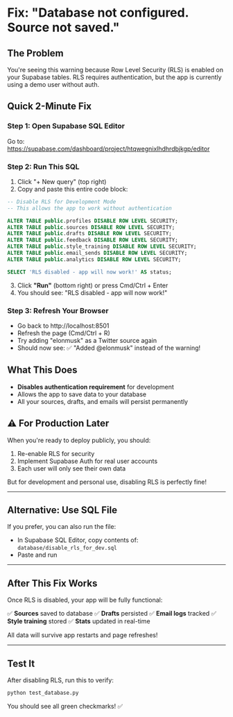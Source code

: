 # Fix: "Database not configured. Source not saved."

## The Problem

You're seeing this warning because Row Level Security (RLS) is enabled on your Supabase tables. RLS requires authentication, but the app is currently using a demo user without auth.

## Quick 2-Minute Fix

### Step 1: Open Supabase SQL Editor

Go to: https://supabase.com/dashboard/project/htqwegnixlhdhrdbjkgp/editor

### Step 2: Run This SQL

1. Click "+ New query" (top right)
2. Copy and paste this entire code block:

```sql
-- Disable RLS for Development Mode
-- This allows the app to work without authentication

ALTER TABLE public.profiles DISABLE ROW LEVEL SECURITY;
ALTER TABLE public.sources DISABLE ROW LEVEL SECURITY;
ALTER TABLE public.drafts DISABLE ROW LEVEL SECURITY;
ALTER TABLE public.feedback DISABLE ROW LEVEL SECURITY;
ALTER TABLE public.style_training DISABLE ROW LEVEL SECURITY;
ALTER TABLE public.email_sends DISABLE ROW LEVEL SECURITY;
ALTER TABLE public.analytics DISABLE ROW LEVEL SECURITY;

SELECT 'RLS disabled - app will now work!' AS status;
```

3. Click **"Run"** (bottom right) or press Cmd/Ctrl + Enter
4. You should see: "RLS disabled - app will now work!"

### Step 3: Refresh Your Browser

- Go back to http://localhost:8501
- Refresh the page (Cmd/Ctrl + R)
- Try adding "elonmusk" as a Twitter source again
- Should now see: ✅ "Added @elonmusk" instead of the warning!

## What This Does

- **Disables authentication requirement** for development
- Allows the app to save data to your database
- All your sources, drafts, and emails will persist permanently

## ⚠️  For Production Later

When you're ready to deploy publicly, you should:
1. Re-enable RLS for security
2. Implement Supabase Auth for real user accounts
3. Each user will only see their own data

But for development and personal use, disabling RLS is perfectly fine!

---

## Alternative: Use SQL File

If you prefer, you can also run the file:
- In Supabase SQL Editor, copy contents of: `database/disable_rls_for_dev.sql`
- Paste and run

---

## After This Fix Works

Once RLS is disabled, your app will be fully functional:

✅ **Sources** saved to database
✅ **Drafts** persisted
✅ **Email logs** tracked
✅ **Style training** stored
✅ **Stats** updated in real-time

All data will survive app restarts and page refreshes!

---

## Test It

After disabling RLS, run this to verify:

```bash
python test_database.py
```

You should see all green checkmarks! ✅
